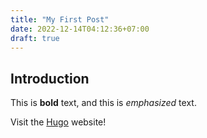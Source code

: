```yaml
---
title: "My First Post"
date: 2022-12-14T04:12:36+07:00
draft: true
---
```


## Introduction

This is **bold** text, and this is *emphasized* text.

Visit the [Hugo](https://gohugo.io) website!